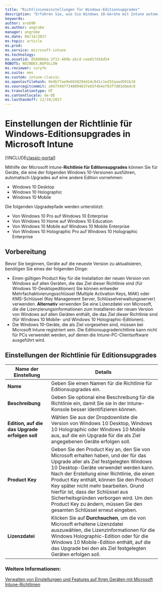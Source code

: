 ```yaml
---
title: "Richtlinieneinstellungen für Windows-Editionsupgrades"
description: "Erfahren Sie, wie Sie Windows 10-Geräte mit Intune automatisch auf eine andere Version aktualisieren."
keywords: 
author: arob98
ms.author: angrobe
manager: angrobe
ms.date: 04/14/2017
ms.topic: article
ms.prod: 
ms.service: microsoft-intune
ms.technology: 
ms.assetid: 8589866a-3f13-489b-a5cd-cee017d16d54
ROBOTS: NOINDEX,NOFOLLOW
ms.reviewer: coryfe
ms.suite: ems
ms.custom: intune-classic
ms.openlocfilehash: 0e9b77ae9e6b58294d14c841c1ed32aaad501b18
ms.sourcegitcommit: a9d734877340894637e03f4b4ef83f7d01ddedc8
ms.translationtype: HT
ms.contentlocale: de-DE
ms.lasthandoff: 12/19/2017
---
```

# <a name="windows-edition-upgrade-policy-settings-in-microsoft-intune"></a>Einstellungen der Richtlinie für Windows-Editionsupgrades in Microsoft Intune

[!INCLUDE[classic-portal](../includes/classic-portal.md)]

Mithilfe der Microsoft Intune-**Richtlinie für Editionsupgrades** können Sie für Geräte, die eine der folgenden Windows 10-Versionen ausführen, automatisch Upgrades auf eine andere Edition vornehmen:
* Windows 10 Desktop
* Windows 10 Holographic
* Windows 10 Mobile

Die folgenden Upgradepfade werden unterstützt:
- Von Windows 10 Pro auf Windows 10 Enterprise
- Von Windows 10 Home auf Windows 10 Education
- Von Windows 10 Mobile auf Windows 10 Mobile Enterprise
- Von Windows 10 Holographic Pro auf Windows 10 Holographic Enterprise

## <a name="before-you-start"></a>Vorbereitung
Bevor Sie beginnen, Geräte auf die neueste Version zu aktualisieren, benötigen Sie eines der folgenden Dinge:
* Einen gültigen Product Key für die Installation der neuen Version von Windows auf allen Geräten, die das Ziel dieser Richtlinie sind (für Windows 10-Desktopeditionen) Sie können entweder Mehrfachaktivierungsschlüssel (Multiple Activation Keys, MAK) oder KMS-Schlüssel (Key Management Server, Schlüsselverwaltungsserver) verwenden.
**Alternativ** verwenden Sie eine Lizenzdatei von Microsoft, die die Lizenzierungsinformationen zum Installieren der neuen Version von Windows auf allen Geräten enthält, die das Ziel dieser Richtlinie sind (für Windows 10 Mobile- und Windows 10 Holographic-Editionen).
* Die Windows 10-Geräte, die als Ziel vorgesehen sind, müssen bei Microsoft Intune registriert sein. Die Editionsupgraderichtlinie kann nicht für PCs verwendet werden, auf denen die Intune-PC-Clientsoftware ausgeführt wird.

## <a name="edition-upgrade-policy-settings"></a>Einstellungen der Richtlinie für Editionsupgrades

|Name der Einstellung|Details|
|-|-|
|**Name**|Geben Sie einen Namen für die Richtlinie für Editionsupgrades ein.|
|**Beschreibung**|Geben Sie optional eine Beschreibung für die Richtlinie ein, damit Sie sie in der Intune-Konsole besser identifizieren können.
|**Edition, auf die das Upgrade erfolgen soll**|Wählen Sie aus der Dropdownliste die Version von Windows 10 Desktop, Windows 10 Holographic oder Windows 10 Mobile aus, auf die ein Upgrade für die als Ziel angegebenen Geräte erfolgen soll.
|**Product Key**|Geben Sie den Product Key an, den Sie von Microsoft erhalten haben, und der für das Upgrade aller als Ziel festgelegten Windows 10 Desktop-Geräte verwendet werden kann.<br>Nach der Erstellung einer Richtlinie, die einen Product Key enthält, können Sie den Product Key später nicht mehr bearbeiten. Grund hierfür ist, dass der Schlüssel aus Sicherheitsgründen verborgen wird. Um den Product Key zu ändern, müssen Sie den gesamten Schlüssel erneut eingeben.
|**Lizenzdatei**|Klicken Sie auf **Durchsuchen**, um die von Microsoft erhaltene Lizenzdatei auszuwählen, die Lizenzinformationen für die Windows Holographic-Edition oder für die Windows 10 Mobile-Edition enthält, auf die das Upgrade bei den als Ziel festgelegten Geräten erfolgen soll.

### <a name="see-also"></a>Weitere Informationen:
[Verwalten von Einstellungen und Features auf Ihren Geräten mit Microsoft Intune-Richtlinien](manage-settings-and-features-on-your-devices-with-microsoft-intune-policies.md)
